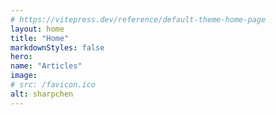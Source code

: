 ```yaml
---
# https://vitepress.dev/reference/default-theme-home-page
layout: home
title: "Home"
markdownStyles: false
hero:
name: "Articles"
image:
# src: /favicon.ico
alt: sharpchen
---
```


<VPFeatures :features="articleFeature" />
<VPHero name="Skill" />
<VPFeatures :features="features" />
<VPHero name="Reading" />
<VPFeatures :features="readingFeature" />

<script lang="ts" setup>
import VPFeatures, { type Feature } from 'vitepress/dist/client/theme-default/components/VPFeatures.vue';
import VPHero from 'vitepress/dist/client/theme-default/components/VPHero.vue';
import { ref } from 'vue';
import { data } from './data/Features.data';
const features: Feature[] = data.features;
const articleFeature = ref(data.articleFeature);
const readingFeature = ref(data.readingFeature)
</script>
